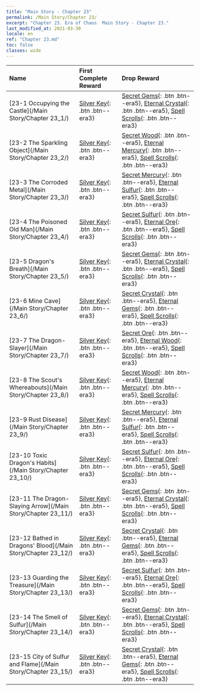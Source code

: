 ```yaml
---
title: "Main Story - Chapter 23"
permalink: /Main Story/Chapter 23/
excerpt: "Chapter 23. Era of Chaos  Main Story - Chapter 23."
last_modified_at: 2021-03-30
locale: en
ref: "Chapter 23.md"
toc: false
classes: wide
---
```


  | Name |  First Complete Reward | Drop Reward |
  |:------------|:------------|:------------| 
  | [23-1 Occupying the Castle](/Main Story/Chapter 23_1/) | [Silver Key](/Items/con_693/){: .btn .btn--era3} | [Secret Gems](/Items/mat_79/){: .btn .btn--era5}, [Eternal Crystal](/Items/mat_73/){: .btn .btn--era5}, [Spell Scrolls](/Items/con_694/){: .btn .btn--era3} |
  | [23-2 The Sparkling Object](/Main Story/Chapter 23_2/) | [Silver Key](/Items/con_693/){: .btn .btn--era3} | [Secret Wood](/Items/mat_76/){: .btn .btn--era5}, [Eternal Mercury](/Items/mat_70/){: .btn .btn--era5}, [Spell Scrolls](/Items/con_694/){: .btn .btn--era3} |
  | [23-3 The Corroded Metal](/Main Story/Chapter 23_3/) | [Silver Key](/Items/con_693/){: .btn .btn--era3} | [Secret Mercury](/Items/mat_77/){: .btn .btn--era5}, [Eternal Sulfur](/Items/mat_71/){: .btn .btn--era5}, [Spell Scrolls](/Items/con_694/){: .btn .btn--era3} |
  | [23-4 The Poisoned Old Man](/Main Story/Chapter 23_4/) | [Silver Key](/Items/con_693/){: .btn .btn--era3} | [Secret Sulfur](/Items/mat_78/){: .btn .btn--era5}, [Eternal Ore](/Items/mat_68/){: .btn .btn--era5}, [Spell Scrolls](/Items/con_694/){: .btn .btn--era3} |
  | [23-5 Dragon's Breath](/Main Story/Chapter 23_5/) | [Silver Key](/Items/con_693/){: .btn .btn--era3} | [Secret Gems](/Items/mat_79/){: .btn .btn--era5}, [Eternal Crystal](/Items/mat_73/){: .btn .btn--era5}, [Spell Scrolls](/Items/con_694/){: .btn .btn--era3} |
  | [23-6 Mine Cave](/Main Story/Chapter 23_6/) | [Silver Key](/Items/con_693/){: .btn .btn--era3} | [Secret Crystal](/Items/mat_80/){: .btn .btn--era5}, [Eternal Gems](/Items/mat_72/){: .btn .btn--era5}, [Spell Scrolls](/Items/con_694/){: .btn .btn--era3} |
  | [23-7 The Dragon-Slayer](/Main Story/Chapter 23_7/) | [Silver Key](/Items/con_693/){: .btn .btn--era3} | [Secret Ore](/Items/mat_75/){: .btn .btn--era5}, [Eternal Wood](/Items/mat_69/){: .btn .btn--era5}, [Spell Scrolls](/Items/con_694/){: .btn .btn--era3} |
  | [23-8 The Scout's Whereabouts](/Main Story/Chapter 23_8/) | [Silver Key](/Items/con_693/){: .btn .btn--era3} | [Secret Wood](/Items/mat_76/){: .btn .btn--era5}, [Eternal Mercury](/Items/mat_70/){: .btn .btn--era5}, [Spell Scrolls](/Items/con_694/){: .btn .btn--era3} |
  | [23-9 Rust Disease](/Main Story/Chapter 23_9/) | [Silver Key](/Items/con_693/){: .btn .btn--era3} | [Secret Mercury](/Items/mat_77/){: .btn .btn--era5}, [Eternal Sulfur](/Items/mat_71/){: .btn .btn--era5}, [Spell Scrolls](/Items/con_694/){: .btn .btn--era3} |
  | [23-10 Toxic Dragon's Habits](/Main Story/Chapter 23_10/) | [Silver Key](/Items/con_693/){: .btn .btn--era3} | [Secret Sulfur](/Items/mat_78/){: .btn .btn--era5}, [Eternal Ore](/Items/mat_68/){: .btn .btn--era5}, [Spell Scrolls](/Items/con_694/){: .btn .btn--era3} |
  | [23-11 The Dragon-Slaying Arrow](/Main Story/Chapter 23_11/) | [Silver Key](/Items/con_693/){: .btn .btn--era3} | [Secret Gems](/Items/mat_79/){: .btn .btn--era5}, [Eternal Crystal](/Items/mat_73/){: .btn .btn--era5}, [Spell Scrolls](/Items/con_694/){: .btn .btn--era3} |
  | [23-12 Bathed in Dragons' Blood](/Main Story/Chapter 23_12/) | [Silver Key](/Items/con_693/){: .btn .btn--era3} | [Secret Crystal](/Items/mat_80/){: .btn .btn--era5}, [Eternal Gems](/Items/mat_72/){: .btn .btn--era5}, [Spell Scrolls](/Items/con_694/){: .btn .btn--era3} |
  | [23-13 Guarding the Treasure](/Main Story/Chapter 23_13/) | [Silver Key](/Items/con_693/){: .btn .btn--era3} | [Secret Sulfur](/Items/mat_78/){: .btn .btn--era5}, [Eternal Ore](/Items/mat_68/){: .btn .btn--era5}, [Spell Scrolls](/Items/con_694/){: .btn .btn--era3} |
  | [23-14 The Smell of Sulfur](/Main Story/Chapter 23_14/) | [Silver Key](/Items/con_693/){: .btn .btn--era3} | [Secret Gems](/Items/mat_79/){: .btn .btn--era5}, [Eternal Crystal](/Items/mat_73/){: .btn .btn--era5}, [Spell Scrolls](/Items/con_694/){: .btn .btn--era3} |
  | [23-15 City of Sulfur and Flame](/Main Story/Chapter 23_15/) | [Silver Key](/Items/con_693/){: .btn .btn--era3} | [Secret Crystal](/Items/mat_80/){: .btn .btn--era5}, [Eternal Gems](/Items/mat_72/){: .btn .btn--era5}, [Spell Scrolls](/Items/con_694/){: .btn .btn--era3} |
